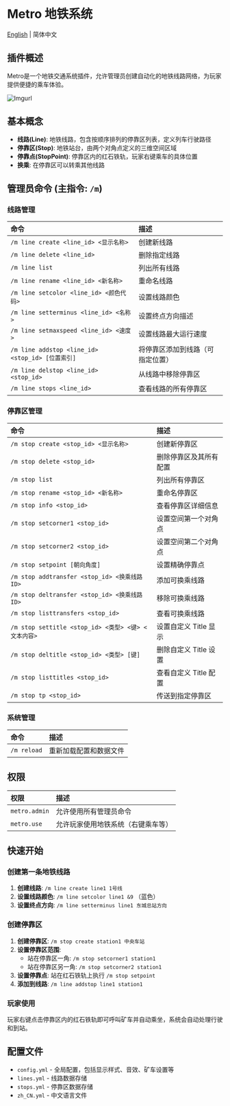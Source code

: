 # Metro 地铁系统

[English](README_en.md) | 简体中文

## 插件概述

Metro是一个地铁交通系统插件，允许管理员创建自动化的地铁线路网络，为玩家提供便捷的乘车体验。

![Imgurl](https://i.imgur.com/K335iWj.gif)

## 基本概念

* **线路(Line)**: 地铁线路，包含按顺序排列的停靠区列表，定义列车行驶路径
* **停靠区(Stop)**: 地铁站台，由两个对角点定义的三维空间区域
* **停靠点(StopPoint)**: 停靠区内的红石铁轨，玩家右键乘车的具体位置
* **换乘**: 在停靠区可以转乘其他线路

## 管理员命令 (主指令: `/m`)

### 线路管理

| 命令                                    | 描述                     |
| :-------------------------------------- | :----------------------- |
| `/m line create <line_id> <显示名称>`    | 创建新线路               |
| `/m line delete <line_id>`               | 删除指定线路             |
| `/m line list`                           | 列出所有线路             |
| `/m line rename <line_id> <新名称>`      | 重命名线路               |
| `/m line setcolor <line_id> <颜色代码>`  | 设置线路颜色             |
| `/m line setterminus <line_id> <名称>`   | 设置终点方向描述         |
| `/m line setmaxspeed <line_id> <速度>`   | 设置线路最大运行速度     |
| `/m line addstop <line_id> <stop_id> [位置索引]` | 将停靠区添加到线路（可指定位置） |
| `/m line delstop <line_id> <stop_id>`    | 从线路中移除停靠区       |
| `/m line stops <line_id>`                | 查看线路的所有停靠区     |

### 停靠区管理

| 命令                                                     | 描述                          |
| :------------------------------------------------------- | :---------------------------- |
| `/m stop create <stop_id> <显示名称>`                   | 创建新停靠区                  |
| `/m stop delete <stop_id>`                              | 删除停靠区及其所有配置        |
| `/m stop list`                                          | 列出所有停靠区                |
| `/m stop rename <stop_id> <新名称>`                     | 重命名停靠区                  |
| `/m stop info <stop_id>`                                | 查看停靠区详细信息            |
| `/m stop setcorner1 <stop_id>`                          | 设置空间第一个对角点          |
| `/m stop setcorner2 <stop_id>`                          | 设置空间第二个对角点          |
| `/m stop setpoint [朝向角度]`                            | 设置精确停靠点                |
| `/m stop addtransfer <stop_id> <换乘线路ID>`             | 添加可换乘线路                |
| `/m stop deltransfer <stop_id> <换乘线路ID>`             | 移除可换乘线路                |
| `/m stop listtransfers <stop_id>`                       | 查看可换乘线路                |
| `/m stop settitle <stop_id> <类型> <键> <文本内容>`      | 设置自定义 Title 显示        |
| `/m stop deltitle <stop_id> <类型> [键]`                 | 删除自定义 Title 设置         |
| `/m stop listtitles <stop_id>`                          | 查看自定义 Title 配置         |
| `/m stop tp <stop_id>`                                  | 传送到指定停靠区              |

### 系统管理

| 命令               | 描述                         |
| :----------------- | :--------------------------- |
| `/m reload`        | 重新加载配置和数据文件       |

## 权限

| 权限             | 描述                               |
| :--------------- | :--------------------------------- |
| `metro.admin`    | 允许使用所有管理员命令             |
| `metro.use`      | 允许玩家使用地铁系统（右键乘车等） |

## 快速开始

### 创建第一条地铁线路

1. **创建线路**: `/m line create line1 1号线`
2. **设置线路颜色**: `/m line setcolor line1 &9` （蓝色）
3. **设置终点方向**: `/m line setterminus line1 东城总站方向`

### 创建停靠区

1. **创建停靠区**: `/m stop create station1 中央车站`
2. **设置停靠区范围**:
   - 站在停靠区一角: `/m stop setcorner1 station1`
   - 站在停靠区另一角: `/m stop setcorner2 station1`
3. **设置停靠点**: 站在红石铁轨上执行 `/m stop setpoint`
4. **添加到线路**: `/m line addstop line1 station1`

### 玩家使用

玩家右键点击停靠区内的红石铁轨即可呼叫矿车并自动乘坐，系统会自动处理行驶和到站。

## 配置文件

* `config.yml` - 全局配置，包括显示样式、音效、矿车设置等
* `lines.yml` - 线路数据存储
* `stops.yml` - 停靠区数据存储
* `zh_CN.yml` - 中文语言文件
